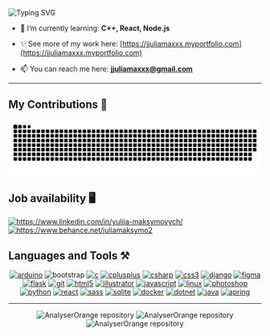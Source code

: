 <picture>
  <source media="(prefers-color-scheme: dark)" srcset="https://readme-typing-svg.demolab.com?font=Fira+Code&duration=4000&pause=100&size=27&color=FFFFFF&vCenter=true&multiline=true&width=1000&height=73&lines=Hii!+I'm+Yuliia+:)">
  <source media="(prefers-color-scheme: light)" srcset="https://readme-typing-svg.demolab.com?font=Fira+Code&duration=4000&pause=100&size=27&color=000000&vCenter=true&multiline=true&width=1000&height=73&lines=Hii!+I'm+Yuliia+:)">
  <img alt="Typing SVG" src="https://readme-typing-svg.demolab.com?font=Fira+Code&duration=4000&pause=100&size=27&color=000000&vCenter=true&multiline=true&width=1000&height=73&lines=Hii!+I'm+Yuliia+:);">
</picture>

- 🌱 I’m currently learning: **C++, React, Node.js**

- ✨ See more of my work here: [https://jjuliamaxxx.myportfolio.com](https://jjuliamaxxx.myportfolio.com)

- 📫 You can reach me here: **jjuliamaxxx@gmail.com**

<hr>
<h2>My Contributions 🐍</h2>
<picture>
  <source media="(prefers-color-scheme: dark)" srcset="https://raw.githubusercontent.com/juliamaxx/juliamaxx/output/github-contribution-grid-snake-dark.svg">
  <source media="(prefers-color-scheme: light)" srcset="https://raw.githubusercontent.com/juliamaxx/juliamaxx/output/github-contribution-grid-snake.svg">
  <img alt="github contribution grid snake animation" src="https://raw.githubusercontent.com/juliamaxx/juliamaxx/output/github-contribution-grid-snake.svg">
</picture>

<h2 align="left">Job availability 🖥️</h2>

<p align="left">
<a href="https://linkedin.com/in/https://www.linkedin.com/in/yuliia-maksymovych/" target="blank"><img src="https://skillicons.dev/icons?i=linkedin" alt="https://www.linkedin.com/in/yuliia-maksymovych/" height="40" width="40"/></a>&nbsp;<a href="https://www.behance.net/https://www.behance.net/juliamaksymo2" target="blank"><img src="https://www.shareicon.net/data/128x128/2017/04/13/883901_design_512x512.png" alt="https://www.behance.net/juliamaksymo2" height="40" width="40" /></a>
</p>
<h2 align="left">Languages and Tools ⚒️</h2>
<p align="center">
  <a href="https://www.arduino.cc/" target="_blank" rel="noreferrer"><img src="https://skillicons.dev/icons?i=arduino" alt="arduino" width="40" height="40"/></a> 
  <a href="https://getbootstrap.com" target="_blank" rel="noreferrer" style="text-decoration:none"><img src="https://skillicons.dev/icons?i=bootstrap" alt="bootstrap" width="40" height="40"/></a>
  <a href="https://www.cprogramming.com/" target="_blank" rel="noreferrer"><img src="https://skillicons.dev/icons?i=c" alt="c" width="40" height="40"/></a>
  <a href="https://www.w3schools.com/cpp/" target="_blank" rel="noreferrer"><img src="https://skillicons.dev/icons?i=cpp" alt="cplusplus" width="40" height="40"/></a>
  <a href="https://www.w3schools.com/cs/" target="_blank" rel="noreferrer"><img src="https://skillicons.dev/icons?i=cs" alt="csharp" width="40" height="40"/></a> 
  <a href="https://www.w3schools.com/css/" target="_blank" rel="noreferrer"><img src="https://skillicons.dev/icons?i=css" alt="css3" width="40" height="40"/></a>
  <a href="https://www.djangoproject.com/" target="_blank" rel="noreferrer"><img src="https://skillicons.dev/icons?i=django" alt="django" width="40" height="40"/></a>
  <a href="https://www.figma.com/" target="_blank" rel="noreferrer"><img src="https://skillicons.dev/icons?i=figma" alt="figma" width="40" height="40"/></a> 
  <a href="https://flask.palletsprojects.com/" target="_blank" rel="noreferrer"><img src="https://skillicons.dev/icons?i=flask" alt="flask" width="40" height="40"/></a>
  <a href="https://git-scm.com/" target="_blank" rel="noreferrer"><img src="https://skillicons.dev/icons?i=git" alt="git" width="40" height="40"/></a>
  <a href="https://www.w3.org/html/" target="_blank" rel="noreferrer"><img src="https://skillicons.dev/icons?i=html" alt="html5" width="40" height="40"/></a>
  <a href="https://www.adobe.com/in/products/illustrator.html" target="_blank" rel="noreferrer"><img src="https://skillicons.dev/icons?i=illustrator" alt="illustrator" width="40" height="40"/></a>
  <a href="https://developer.mozilla.org/en-US/docs/Web/JavaScript" target="_blank" rel="noreferrer"><img src="https://skillicons.dev/icons?i=javascript" alt="javascript" width="40" height="40"/></a>
  <a href="https://www.linux.org/" target="_blank" rel="noreferrer"><img src="https://skillicons.dev/icons?i=linux" alt="linux" width="40" height="40"/></a>
  <a href="https://www.photoshop.com/en" target="_blank" rel="noreferrer"><img src="https://skillicons.dev/icons?i=photoshop" alt="photoshop" width="40" height="40"/></a>
  <a href="https://www.python.org" target="_blank" rel="noreferrer"><img src="https://skillicons.dev/icons?i=py" alt="python" width="40" height="40"/></a>
  <a href="https://reactjs.org/" target="_blank" rel="noreferrer"><img src="https://skillicons.dev/icons?i=react" alt="react" width="40" height="40"/></a>
  <a href="https://sass-lang.com" target="_blank" rel="noreferrer"><img src="https://skillicons.dev/icons?i=sass" alt="sass" width="40" height="40"/></a>
  <a href="https://www.sqlite.org/" target="_blank" rel="noreferrer"><img src="https://skillicons.dev/icons?i=sqlite" alt="sqlite" width="40" height="40"/></a> 
  <a href="https://www.sqlite.org/" target="_blank" rel="noreferrer"><img src="https://skillicons.dev/icons?i=docker" alt="docker" width="40" height="40"/></a> 
  <a href="https://www.sqlite.org/" target="_blank" rel="noreferrer"><img src="https://skillicons.dev/icons?i=dotnet" alt="dotnet" width="40" height="40"/></a> 
  <a href="https://www.sqlite.org/" target="_blank" rel="noreferrer"><img src="https://skillicons.dev/icons?i=java" alt="java" width="40" height="40"/></a> 
  <a href="https://www.sqlite.org/" target="_blank" rel="noreferrer"><img src="https://skillicons.dev/icons?i=spring" alt="apring" width="40" height="40"/></a> 
</p>
<hr>
<div align=center> 
  <picture>
    <source media="(prefers-color-scheme: dark)" srcset="https://github-readme-stats.vercel.app/api?username=juliamaxx&show_icons=true&locale=en&border_radius=10&theme=react&rank_icon=github"/>
    <img width=390 alt="AnalyserOrange repository" src="https://github-readme-stats.vercel.app/api?username=juliamaxx&border_radius=10&show_icons=true&locale=en&rank_icon=github"/>
  </picture>
  
  <picture>
    <source media="(prefers-color-scheme: dark)" srcset="https://github-readme-streak-stats.herokuapp.com/?user=juliamaxx&border_radius=10&theme=react"/>
    <img width=415 alt="AnalyserOrange repository" src="https://github-readme-streak-stats.herokuapp.com/?user=juliamaxx&border_radius=10&theme=default"/>
  </picture>
  
  <br>
  
  <picture align=center>
    <source media="(prefers-color-scheme: dark)" srcset="https://github-readme-stats.vercel.app/api/top-langs?username=juliamaxx&show_icons=true&locale=en&border_radius=10&layout=compact&theme=react"/>
    <img width=300 alt="AnalyserOrange repository" src="https://github-readme-stats.vercel.app/api/top-langs?username=juliamaxx&show_icons=true&locale=en&border_radius=10&layout=compact"/>
  </picture>
</div>
